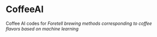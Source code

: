 # CoffeeAI

Coffee AI codes for _Foretell brewing methods corresponding to coffee flavors based on machine learning_
